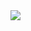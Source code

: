 <!-- Image Map Generated by http://www.image-map.net/ -->
<img src="https://nicksdatanook.files.wordpress.com/2020/04/washington-state.pdf" usemap="#image-map">

<map name="image-map">
    <area target="" alt="Clallam County" title="Clallam County" href="https://nicksdatanook.files.wordpress.com/2020/04/clallam.pdf" coords="360,569,482,620" shape="rect">
    <area target="" alt="Jefferson County" title="Jefferson County" href="https://nicksdatanook.files.wordpress.com/2020/04/jefferson.pdf" coords="390,672,527,722" shape="rect">
    <area target="" alt="Grays Harbor" title="Grays Harbor" href="https://nicksdatanook.files.wordpress.com/2020/04/grays-harbor.pdf" coords="333,909,504,947" shape="rect">
    <area target="" alt="Mason County" title="Mason County" href="https://nicksdatanook.files.wordpress.com/2020/04/mason.pdf" coords="507,822,591,862" shape="rect">
    <area target="" alt="Pacific County" title="Pacific County" href="https://nicksdatanook.files.wordpress.com/2020/04/pacific.pdf" coords="415,1124,517,1164" shape="rect">
    <area target="" alt="Wahkiakum County" title="Wahkiakum County" href="https://nicksdatanook.files.wordpress.com/2020/04/wahkiakum.pdf" coords="445,1221,599,1251" shape="rect">
    <area target="" alt="Cowlitz County" title="Cowlitz County" href="https://nicksdatanook.files.wordpress.com/2020/04/cowlitz.pdf" coords="662,1265,787,1303" shape="rect">
    <area target="" alt="Clark County" title="Clark County" href="https://nicksdatanook.files.wordpress.com/2020/04/clark.pdf" coords="721,1423,798,1456" shape="rect">
    <area target="" alt="Skamania County" title="Skamania County" href="https://nicksdatanook.files.wordpress.com/2020/04/skamania.pdf" coords="837,1322,978,1374" shape="rect">
    <area target="" alt="Klickitat County" title="Klickitat County" href="https://nicksdatanook.files.wordpress.com/2020/04/klickitat.pdf" coords="1146,1387,1267,1426" shape="rect">
    <area target="" alt="Yakima County" title="Yakima County" href="https://nicksdatanook.files.wordpress.com/2020/04/yakima.pdf" coords="1185,1164,1295,1200" shape="rect">
    <area target="" alt="Lewis County" title="Lewis County" href="https://nicksdatanook.files.wordpress.com/2020/04/lewis.pdf" coords="732,1118,832,1154" shape="rect">
    <area target="" alt="Pierce County" title="Pierce County" href="https://nicksdatanook.files.wordpress.com/2020/04/pierce.pdf" coords="929,1005,842,962" shape="rect">
    <area target="" alt="Kittitas County" title="Kittitas County" href="https://nicksdatanook.files.wordpress.com/2020/04/kittitas.pdf" coords="1172,906,1285,949" shape="rect">
    <area target="" alt="Grant County" title="Grant County" href="https://nicksdatanook.files.wordpress.com/2020/04/grant.pdf" coords="1489,909,1576,947" shape="rect">
    <area target="" alt="Chelan County" title="Chelan County" href="https://nicksdatanook.files.wordpress.com/2020/04/chelan.pdf" coords="1218,630,1313,669" shape="rect">
    <area target="" alt="King County" title="King County" href="https://nicksdatanook.files.wordpress.com/2020/04/king.pdf" coords="885,770,960,814" shape="rect">
    <area target="" alt="Snohomish County" title="Snohomish County" href="https://nicksdatanook.files.wordpress.com/2020/04/snohomish.pdf" coords="903,558,1044,599" shape="rect">
    <area target="" alt="Benton County" title="Benton County" href="https://nicksdatanook.files.wordpress.com/2020/04/benton.pdf" coords="1461,1244,1566,1287" shape="rect">
    <area target="" alt="Douglas County" title="Douglas County" href="https://nicksdatanook.files.wordpress.com/2020/04/douglas.pdf" coords="1433,683,1541,719" shape="rect">
    <area target="" alt="San Juan County" title="San Juan County" href="https://nicksdatanook.files.wordpress.com/2020/04/san-juan.pdf" coords="548,366,665,409" shape="rect">
    <area target="" alt="Okanogan County" title="Okanogan County" href="https://nicksdatanook.files.wordpress.com/2020/04/okanogan.pdf" coords="1396,361,1539,410" shape="rect">
    <area target="" alt="Skagit County" title="Skagit County" href="https://nicksdatanook.files.wordpress.com/2020/04/skagit.pdf" coords="896,394,1003,440" shape="rect">
    <area target="" alt="Island County" title="Island County" href="https://nicksdatanook.files.wordpress.com/2020/04/island.pdf" coords="687,456,804,548" shape="rect">
    <area target="" alt="Thurston County" title="Thurston County" href="https://nicksdatanook.files.wordpress.com/2020/04/thurston.pdf" coords="605,998,735,1041" shape="rect">
    <area target="" alt="Adams County" title="Adams County" href="https://nicksdatanook.files.wordpress.com/2020/04/adams.pdf" coords="1748,962,1850,1006" shape="rect">
    <area target="" alt="Whatcom County" title="Whatcom County" href="https://nicksdatanook.files.wordpress.com/2020/04/whatcom.pdf" coords="906,253,1044,299" shape="rect">
    <area target="" alt="Franklin County" title="Franklin County" href="https://nicksdatanook.files.wordpress.com/2020/04/franklin.pdf" coords="1615,1124,1732,1175" shape="rect">
    <area target="" alt="Lincoln County" title="Lincoln County" href="https://nicksdatanook.files.wordpress.com/2020/04/lincoln.pdf" coords="1761,735,1863,781" shape="rect">
    <area target="" alt="Walla Walla County" title="Walla Walla County" href="https://nicksdatanook.files.wordpress.com/2020/04/walla-walla.pdf" coords="1710,1249,1878,1287" shape="rect">
    <area target="" alt="Ferry County" title="Ferry County" href="https://nicksdatanook.files.wordpress.com/2020/04/ferry.pdf" coords="1743,386,1817,435" shape="rect">
    <area target="" alt="Columbia County" title="Columbia County" href="https://nicksdatanook.files.wordpress.com/2020/04/columbia.pdf" coords="1891,1221,2009,1262" shape="rect">
    <area target="" alt="Stevens County" title="Stevens County" href="https://nicksdatanook.files.wordpress.com/2020/04/stevens.pdf" coords="1904,420,2006,458" shape="rect">
    <area target="" alt="Asotin County" title="Asotin County" href="https://nicksdatanook.files.wordpress.com/2020/04/asotin.pdf" coords="2075,1257,2178,1303" shape="rect">
    <area target="" alt="Whitman County" title="Whitman County" href="https://nicksdatanook.files.wordpress.com/2020/04/whitman.pdf" coords="1981,996,2116,1042" shape="rect">
    <area target="" alt="Spokane County" title="Spokane County" href="https://nicksdatanook.files.wordpress.com/2020/04/spokane.pdf" coords="2009,724,2121,763" shape="rect">
    <area target="" alt="Pend Oreille County" title="Pend Oreille County" href="https://nicksdatanook.files.wordpress.com/2020/04/pend-oreille.pdf" coords="2022,366,2191,409" shape="rect">
    <area target="" alt="Kitsap County" title="Kitsap County" href="https://nicksdatanook.files.wordpress.com/2020/04/kitsap.pdf" coords="640,740,734,783" shape="rect">
</map>
